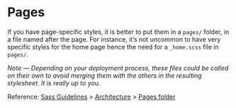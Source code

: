 # Pages

If you have page-specific styles, it is better to put them in a `pages/` folder, in a file named after the page. For instance, it’s not uncommon to have very specific styles for the home page hence the need for a `_home.scss` file in `pages/`.

*Note — Depending on your deployment process, these files could be called on their own to avoid merging them with the others in the resulting stylesheet. It is really up to you.*

Reference: [Sass Guidelines](https://sass-guidelin.es/) > [Architecture](https://sass-guidelin.es/#architecture) > [Pages folder](https://sass-guidelin.es/#pages-folder)